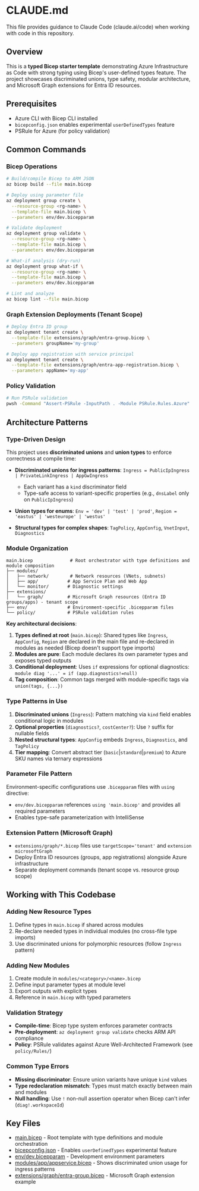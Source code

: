 # CLAUDE.md

This file provides guidance to Claude Code (claude.ai/code) when working with code in this repository.

## Overview

This is a **typed Bicep starter template** demonstrating Azure Infrastructure as Code with strong typing using Bicep's user-defined types feature. The project showcases discriminated unions, type safety, modular architecture, and Microsoft Graph extensions for Entra ID resources.

## Prerequisites

- Azure CLI with Bicep CLI installed
- `bicepconfig.json` enables experimental `userDefinedTypes` feature
- PSRule for Azure (for policy validation)

## Common Commands

### Bicep Operations
```bash
# Build/compile Bicep to ARM JSON
az bicep build --file main.bicep

# Deploy using parameter file
az deployment group create \
  --resource-group <rg-name> \
  --template-file main.bicep \
  --parameters env/dev.bicepparam

# Validate deployment
az deployment group validate \
  --resource-group <rg-name> \
  --template-file main.bicep \
  --parameters env/dev.bicepparam

# What-if analysis (dry-run)
az deployment group what-if \
  --resource-group <rg-name> \
  --template-file main.bicep \
  --parameters env/dev.bicepparam

# Lint and analyze
az bicep lint --file main.bicep
```

### Graph Extension Deployments (Tenant Scope)
```bash
# Deploy Entra ID group
az deployment tenant create \
  --template-file extensions/graph/entra-group.bicep \
  --parameters groupName='my-group'

# Deploy app registration with service principal
az deployment tenant create \
  --template-file extensions/graph/entra-app-registration.bicep \
  --parameters appName='my-app'
```

### Policy Validation
```bash
# Run PSRule validation
pwsh -Command "Assert-PSRule -InputPath . -Module PSRule.Rules.Azure"
```

## Architecture Patterns

### Type-Driven Design

This project uses **discriminated unions** and **union types** to enforce correctness at compile time:

- **Discriminated unions for ingress patterns**: `Ingress = PublicIpIngress | PrivateLinkIngress | AppGwIngress`
  - Each variant has a `kind` discriminator field
  - Type-safe access to variant-specific properties (e.g., `dnsLabel` only on `PublicIpIngress`)

- **Union types for enums**: `Env = 'dev' | 'test' | 'prod'`, `Region = 'eastus' | 'westeurope' | 'westus'`

- **Structural types for complex shapes**: `TagPolicy`, `AppConfig`, `VnetInput`, `Diagnostics`

### Module Organization

```
main.bicep              # Root orchestrator with type definitions and module composition
├── modules/
│   ├── network/        # Network resources (VNets, subnets)
│   ├── app/           # App Service Plan and Web App
│   └── monitor/       # Diagnostic settings
├── extensions/
│   └── graph/         # Microsoft Graph resources (Entra ID groups/apps) - tenant scope
├── env/               # Environment-specific .bicepparam files
└── policy/            # PSRule validation rules
```

**Key architectural decisions**:
1. **Types defined at root** (`main.bicep`): Shared types like `Ingress`, `AppConfig`, `Region` are declared in the main file and re-declared in modules as needed (Bicep doesn't support type imports)
2. **Modules are pure**: Each module declares its own parameter types and exposes typed outputs
3. **Conditional deployment**: Uses `if` expressions for optional diagnostics: `module diag '...' = if (app.diagnostics!=null)`
4. **Tag composition**: Common tags merged with module-specific tags via `union(tags, {...})`

### Type Patterns in Use

1. **Discriminated unions** (`Ingress`): Pattern matching via `kind` field enables conditional logic in modules
2. **Optional properties** (`diagnostics?`, `costCenter?`): Use `?` suffix for nullable fields
3. **Nested structural types**: `AppConfig` embeds `Ingress`, `Diagnostics`, and `TagPolicy`
4. **Tier mapping**: Convert abstract tier (`basic`|`standard`|`premium`) to Azure SKU names via ternary expressions

### Parameter File Pattern

Environment-specific configurations use `.bicepparam` files with `using` directive:
- `env/dev.bicepparam` references `using 'main.bicep'` and provides all required parameters
- Enables type-safe parameterization with IntelliSense

### Extension Pattern (Microsoft Graph)

- `extensions/graph/*.bicep` files use `targetScope='tenant'` and `extension microsoftGraph`
- Deploy Entra ID resources (groups, app registrations) alongside Azure infrastructure
- Separate deployment commands (tenant scope vs. resource group scope)

## Working with This Codebase

### Adding New Resource Types
1. Define types in `main.bicep` if shared across modules
2. Re-declare needed types in individual modules (no cross-file type imports)
3. Use discriminated unions for polymorphic resources (follow `Ingress` pattern)

### Adding New Modules
1. Create module in `modules/<category>/<name>.bicep`
2. Define input parameter types at module level
3. Export outputs with explicit types
4. Reference in `main.bicep` with typed parameters

### Validation Strategy
- **Compile-time**: Bicep type system enforces parameter contracts
- **Pre-deployment**: `az deployment group validate` checks ARM API compliance
- **Policy**: PSRule validates against Azure Well-Architected Framework (see `policy/Rules/`)

### Common Type Errors
- **Missing discriminator**: Ensure union variants have unique `kind` values
- **Type redeclaration mismatch**: Types must match exactly between main and modules
- **Null handling**: Use `!` non-null assertion operator when Bicep can't infer (`diag!.workspaceId`)

## Key Files

- [main.bicep](main.bicep) - Root template with type definitions and module orchestration
- [bicepconfig.json](bicepconfig.json) - Enables `userDefinedTypes` experimental feature
- [env/dev.bicepparam](env/dev.bicepparam) - Development environment parameters
- [modules/app/appservice.bicep](modules/app/appservice.bicep) - Shows discriminated union usage for ingress patterns
- [extensions/graph/entra-group.bicep](extensions/graph/entra-group.bicep) - Microsoft Graph extension example
